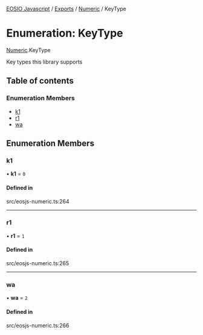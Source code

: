 [EOSIO Javascript](../index.md) / [Exports](../index.md) / [Numeric](../modules/Numeric.md) / KeyType

# Enumeration: KeyType

[Numeric](../modules/Numeric.md).KeyType

Key types this library supports

## Table of contents

### Enumeration Members

- [k1](Numeric.KeyType.md#k1)
- [r1](Numeric.KeyType.md#r1)
- [wa](Numeric.KeyType.md#wa)

## Enumeration Members

### k1

• **k1** = ``0``

#### Defined in

src/eosjs-numeric.ts:264

___

### r1

• **r1** = ``1``

#### Defined in

src/eosjs-numeric.ts:265

___

### wa

• **wa** = ``2``

#### Defined in

src/eosjs-numeric.ts:266
